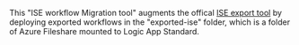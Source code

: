 This "ISE workflow Migration tool" augments the offical [ISE export tool](https://learn.microsoft.com/en-us/azure/logic-apps/export-from-ise-to-standard-logic-app](https://learn.microsoft.com/en-us/azure/logic-apps/export-from-ise-to-standard-logic-app#export-ise-workflows-to-a-local-project)) by deploying exported workflows in the "exported-ise" folder, which is a folder of Azure Fileshare mounted to Logic App Standard. 
